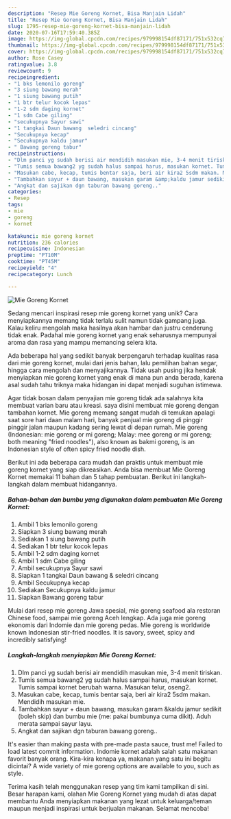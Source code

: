```yaml
---
description: "Resep Mie Goreng Kornet, Bisa Manjain Lidah"
title: "Resep Mie Goreng Kornet, Bisa Manjain Lidah"
slug: 1795-resep-mie-goreng-kornet-bisa-manjain-lidah
date: 2020-07-16T17:59:40.385Z
image: https://img-global.cpcdn.com/recipes/979998154df87171/751x532cq70/mie-goreng-kornet-foto-resep-utama.jpg
thumbnail: https://img-global.cpcdn.com/recipes/979998154df87171/751x532cq70/mie-goreng-kornet-foto-resep-utama.jpg
cover: https://img-global.cpcdn.com/recipes/979998154df87171/751x532cq70/mie-goreng-kornet-foto-resep-utama.jpg
author: Rose Casey
ratingvalue: 3.8
reviewcount: 9
recipeingredient:
- "1 bks lemonilo goreng"
- "3 siung bawang merah"
- "1 siung bawang putih"
- "1 btr telur kocok lepas"
- "1-2 sdm daging kornet"
- "1 sdm Cabe giling"
- "secukupnya Sayur sawi"
- "1 tangkai Daun bawang  seledri cincang"
- "Secukupnya kecap"
- "Secukupnya kaldu jamur"
- " Bawang goreng tabur"
recipeinstructions:
- "Dlm panci yg sudah berisi air mendidih masukan mie, 3-4 menit tiriskan."
- "Tumis semua bawang2 yg sudah halus sampai harus, masukan kornet. Tumis sampai kornet berubah warna. Masukan telur, oseng2."
- "Masukan cabe, kecap, tumis bentar saja, beri air kira2 5sdm makan. Mendidih masukan mie."
- "Tambahkan sayur + daun bawang, masukan garam &amp;kaldu jamur sedikit (boleh skip) dan bumbu mie (me: pakai bumbunya cuma dikit). Aduh merata sampai sayur layu."
- "Angkat dan sajikan dgn taburan bawang goreng.."
categories:
- Resep
tags:
- mie
- goreng
- kornet

katakunci: mie goreng kornet 
nutrition: 236 calories
recipecuisine: Indonesian
preptime: "PT10M"
cooktime: "PT45M"
recipeyield: "4"
recipecategory: Lunch

---
```



![Mie Goreng Kornet](https://img-global.cpcdn.com/recipes/979998154df87171/751x532cq70/mie-goreng-kornet-foto-resep-utama.jpg)

Sedang mencari inspirasi resep mie goreng kornet yang unik? Cara menyiapkannya memang tidak terlalu sulit namun tidak gampang juga. Kalau keliru mengolah maka hasilnya akan hambar dan justru cenderung tidak enak. Padahal mie goreng kornet yang enak seharusnya mempunyai aroma dan rasa yang mampu memancing selera kita.

Ada beberapa hal yang sedikit banyak berpengaruh terhadap kualitas rasa dari mie goreng kornet, mulai dari jenis bahan, lalu pemilihan bahan segar, hingga cara mengolah dan menyajikannya. Tidak usah pusing jika hendak menyiapkan mie goreng kornet yang enak di mana pun anda berada, karena asal sudah tahu triknya maka hidangan ini dapat menjadi suguhan istimewa.

Agar tidak bosan dalam penyajian mie goreng tidak ada salahnya kita membuat varian baru atau kreasi. saya disini membuat mie goreng dengan tambahan kornet. Mie goreng memang sangat mudah di temukan apalagi saat sore hari daan malam hari, banyak penjual mie goreng di pinggir pinggir jalan maupun kadang sering lewat di depan rumah. Mie goreng (Indonesian: mie goreng or mi goreng; Malay: mee goreng or mi goreng; both meaning &#34;fried noodles&#34;), also known as bakmi goreng, is an Indonesian style of often spicy fried noodle dish.


Berikut ini ada beberapa cara mudah dan praktis untuk membuat mie goreng kornet yang siap dikreasikan. Anda bisa membuat Mie Goreng Kornet memakai 11 bahan dan 5 tahap pembuatan. Berikut ini langkah-langkah dalam membuat hidangannya.

<!--inarticleads1-->

##### Bahan-bahan dan bumbu yang digunakan dalam pembuatan Mie Goreng Kornet:

1. Ambil 1 bks lemonilo goreng
1. Siapkan 3 siung bawang merah
1. Sediakan 1 siung bawang putih
1. Sediakan 1 btr telur kocok lepas
1. Ambil 1-2 sdm daging kornet
1. Ambil 1 sdm Cabe giling
1. Ambil secukupnya Sayur sawi
1. Siapkan 1 tangkai Daun bawang &amp; seledri cincang
1. Ambil Secukupnya kecap
1. Sediakan Secukupnya kaldu jamur
1. Siapkan  Bawang goreng tabur


Mulai dari resep mie goreng Jawa spesial, mie goreng seafood ala restoran Chinese food, sampai mie goreng Aceh lengkap. Ada juga mie goreng ekonomis dari Indomie dan mie goreng pedas. Mie goreng is worldwide known Indonesian stir-fried noodles. It is savory, sweet, spicy and incredibly satisfying! 

<!--inarticleads2-->

##### Langkah-langkah menyiapkan Mie Goreng Kornet:

1. Dlm panci yg sudah berisi air mendidih masukan mie, 3-4 menit tiriskan.
1. Tumis semua bawang2 yg sudah halus sampai harus, masukan kornet. Tumis sampai kornet berubah warna. Masukan telur, oseng2.
1. Masukan cabe, kecap, tumis bentar saja, beri air kira2 5sdm makan. Mendidih masukan mie.
1. Tambahkan sayur + daun bawang, masukan garam &amp;kaldu jamur sedikit (boleh skip) dan bumbu mie (me: pakai bumbunya cuma dikit). Aduh merata sampai sayur layu.
1. Angkat dan sajikan dgn taburan bawang goreng..


It&#39;s easier than making pasta with pre-made pasta sauce, trust me! Failed to load latest commit information. Indomie kornet adalah salah satu makanan favorit banyak orang. Kira-kira kenapa ya, makanan yang satu ini begitu dicintai? A wide variety of mie goreng options are available to you, such as style. 

Terima kasih telah menggunakan resep yang tim kami tampilkan di sini. Besar harapan kami, olahan Mie Goreng Kornet yang mudah di atas dapat membantu Anda menyiapkan makanan yang lezat untuk keluarga/teman maupun menjadi inspirasi untuk berjualan makanan. Selamat mencoba!
